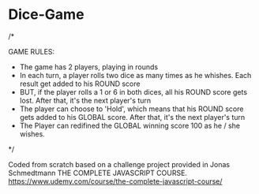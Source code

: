 # Dice-Game

/*

GAME RULES:
- The game has 2 players, playing in rounds
- In each turn, a player rolls two dice as many times as he whishes. Each result get added to his ROUND score
- BUT, if the player rolls a 1 or 6 in both dices, all his ROUND score gets lost. After that, it's the next player's turn
- The player can choose to 'Hold', which means that his ROUND score gets added to his GLOBAL score. After that, it's the next player's turn
- The Player can redifined the GLOBAL winning score 100 as he / she wishes. 

*/

Coded from scratch based on a challenge project provided in Jonas Schmedtmann THE COMPLETE JAVASCRIPT COURSE.
https://www.udemy.com/course/the-complete-javascript-course/
